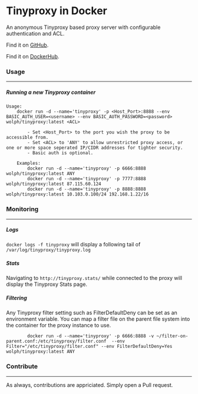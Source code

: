 # Tinyproxy in Docker
An anonymous Tinyproxy based proxy server with configurable authentication and ACL.

Find it on [GitHub](https://github.com/wolph/docker-tinyproxy).

Find it on [DockerHub](https://hub.docker.com/repository/docker/wolph/tinyproxy).

### Usage
---
##### Running a new Tinyproxy container

```
Usage:
    docker run -d --name='tinyproxy' -p <Host_Port>:8888 --env BASIC_AUTH_USER=<username> --env BASIC_AUTH_PASSWORD=<password> wolph/tinyproxy:latest <ACL>

        - Set <Host_Port> to the port you wish the proxy to be accessible from.
        - Set <ACL> to 'ANY' to allow unrestricted proxy access, or one or more space seperated IP/CIDR addresses for tighter security.
        - Basic auth is optional.

    Examples:
        docker run -d --name='tinyproxy' -p 6666:8888 wolph/tinyproxy:latest ANY
        docker run -d --name='tinyproxy' -p 7777:8888 wolph/tinyproxy:latest 87.115.60.124
        docker run -d --name='tinyproxy' -p 8888:8888 wolph/tinyproxy:latest 10.103.0.100/24 192.168.1.22/16
```

### Monitoring
---
##### Logs
`docker logs -f tinyproxy` will display a following tail of `/var/log/tinyproxy/tinyproxy.log`

##### Stats
Navigating to `http://tinyproxy.stats/` while connected to the proxy will display the Tinyproxy Stats page.

##### Filtering
Any Tinyproxy filter setting such as FilterDefaultDeny can be set as an environment variable.  You can map a filter file on the parent file system into the container for the proxy instance to use.

```
        docker run -d --name='tinyproxy' -p 6666:8888 -v ~/filter-on-parent.conf:/etc/tinyproxy/filter.conf  --env Filter="/etc/tinyproxy/filter.conf" --env FilterDefaultDeny=Yes  wolph/tinyproxy:latest ANY
```

### Contribute
---
As always, contributions are appriciated. Simply open a Pull request.
